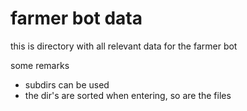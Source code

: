 # farmer bot data

this is directory with all relevant data for the farmer bot

some remarks

- subdirs can be used
- the dir's are sorted when entering, so are the files

